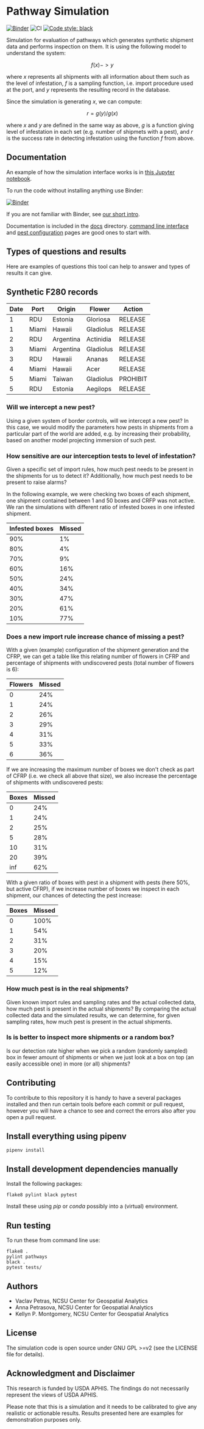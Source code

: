 # Pathway Simulation

[![Binder](https://mybinder.org/badge_logo.svg)](https://mybinder.org/v2/gh/ncsu-landscape-dynamics/pathways-simulation/master?urlpath=lab/tree/example.ipynb)
![CI](https://github.com/ncsu-landscape-dynamics/pathways-simulation/workflows/CI/badge.svg)
[![Code style: black](https://img.shields.io/badge/code%20style-black-000000.svg)](https://github.com/psf/black)

Simulation for evaluation of pathways which generates synthetic shipment
data and performs inspection on them. It is using the following model
to understand the system:

```math
f(x) -> y
```

where *x* represents all shipments with all information about them
such as the level of infestation, *f* is a sampling function,
i.e. import procedure used at the port,
and *y* represents the resulting record in the database.

Since the simulation is generating *x*, we can compute:

```math
r = g(y) / g(x)
```

where *x* and *y* are defined in the same way as above,
*g* is a function giving level of infestation in each set
(e.g. number of shipmets with a pest),
and *r* is the success rate in detecting infestation
using the function *f* from above.

## Documentation

An example of how the simulation interface works is in
[this Jupyter notebook](example.ipynb).

To run the code without installing anything use Binder:

[![Binder](https://mybinder.org/badge_logo.svg)](https://mybinder.org/v2/gh/ncsu-landscape-dynamics/pathways-simulation/master?urlpath=lab/tree/example.ipynb)

If you are not familiar with Binder, see
[our short intro](docs/binder.md).

Documentation is included in the [docs](docs/) directory.
[command line interface](docs/cli.md)
and [pest configuration](docs/pests.md)
pages are good ones to start with.


## Types of questions and results

Here are examples of questions this tool can help to answer and
types of results it can give.

## Synthetic F280 records

| Date | Port | Origin | Flower | Action |
| ---- | ---- | ------ | ------ | ------ |
| 1 | RDU | Estonia | Gloriosa | RELEASE |
| 1 | Miami | Hawaii | Gladiolus | RELEASE |
| 2 | RDU | Argentina | Actinidia | RELEASE |
| 3 | Miami | Argentina | Gladiolus | RELEASE |
| 3 | RDU | Hawaii | Ananas | RELEASE |
| 4 | Miami | Hawaii | Acer | RELEASE |
| 5 | Miami | Taiwan | Gladiolus | PROHIBIT |
| 5 | RDU | Estonia | Aegilops | RELEASE |

### Will we intercept a new pest?

Using a given system of border controls, will we intercept a new pest?
In this case, we would modify the parameters how pests in shipments from
a particular part of the world are added, e.g. by increasing their
probability, based on another model projecting immersion of such pest.

### How sensitive are our interception tests to level of infestation?

Given a specific set of import rules, how much pest needs to be present
in the shipments for us to detect it? Additionally, how much pest needs
to be present to raise alarms?

In the following example, we were checking two boxes of each shipment,
one shipment contained between 1 and 50 boxes and CRFP was not active.
We ran the simulations with different ratio of infested boxes in one
infested shipment.

| Infested boxes | Missed |
| -------------- | ------ |
| 90%            |  1%    |
| 80%            |  4%    |
| 70%            |  9%    |
| 60%            | 16%    |
| 50%            | 24%    |
| 40%            | 34%    |
| 30%            | 47%    |
| 20%            | 61%    |
| 10%            | 77%    |


### Does a new import rule increase chance of missing a pest?

With a given (example) configuration of the shipment generation and
the CFRP, we can get a table like this relating number of flowers in
CFRP and percentage of shipments with undiscovered pests
(total number of flowers is 6):

| Flowers | Missed |
| ------- | ------ |
| 0       | 24%    |
| 1       | 24%    |
| 2       | 26%    |
| 3       | 29%    |
| 4       | 31%    |
| 5       | 33%    |
| 6       | 36%    |

If we are increasing the maximum number of boxes we don't check as part
of CFRP (i.e. we check all above that size), we also increase the
percentage of shipments with undiscovered pests:

| Boxes | Missed |
| ----- | ------ |
| 0     | 24%    |
| 1     | 24%    |
| 2     | 25%    |
| 5     | 28%    |
| 10    | 31%    |
| 20    | 39%    |
| inf   | 62%    |

With a given ratio of boxes with pest in a shipment with pests
(here 50%, but active CFRP), if we increase number of boxes we inspect
in each shipment, our chances of detecting the pest increase:

| Boxes | Missed |
| ----- | ------ |
| 0     | 100%   |
| 1     | 54%    |
| 2     | 31%    |
| 3     | 20%    |
| 4     | 15%    |
| 5     | 12%    |

### How much pest is in the real shipments?

Given known import rules and sampling rates and the actual collected
data, how much pest is present in the actual shipments? By comparing the actual
collected data and the simulated results, we can determine, for given
sampling rates, how much pest is present in the actual shipments.

### Is is better to inspect more shipments or a random box?

Is our detection rate higher when we pick a random (randomly sampled)
box in fewer amount of shipments or when we just look at a box on
top (an easily accessible one) in more (or all) shipments?

## Contributing

To contribute to this repository it is handy to have a several packages
installed and then run certain tools before each commit or pull request,
however you will have a chance to see and correct the errors also after
you open a pull request.

## Install everything using pipenv

```
pipenv install
```

## Install development dependencies manually

Install the following packages:

```
flake8 pylint black pytest
```

Install these using *pip* or *conda* possibly into a (virtual)
environment.

## Run testing

To run these from command line use:

```
flake8 .
pylint pathways
black .
pytest tests/
```

## Authors

* Vaclav Petras, NCSU Center for Geospatial Analytics
* Anna Petrasova, NCSU Center for Geospatial Analytics
* Kellyn P. Montgomery, NCSU Center for Geospatial Analytics

## License

The simulation code is open source under GNU GPL >=v2
(see the LICENSE file for details).

## Acknowledgment and Disclaimer

This research is funded by USDA APHIS. The findings do not necessarily
represent the views of USDA APHIS.

Please note that this is a simulation and it needs to be calibrated
to give any realistic or actionable results. Results presented here
are examples for demonstration purposes only.
